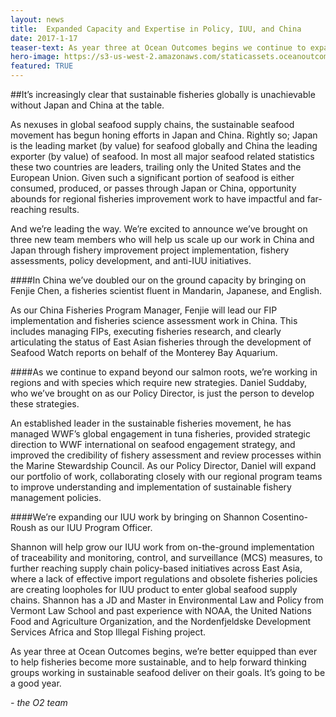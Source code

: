 ```yaml
---
layout: news
title:  Expanded Capacity and Expertise in Policy, IUU, and China
date: 2017-1-17
teaser-text: As year three at Ocean Outcomes begins we continue to expand internal capacity and expertise in the areas of seafood which offer the highest return on sustainable fisheries investments.
hero-image: https://s3-us-west-2.amazonaws.com/staticassets.oceanoutcomes.org/news+and+analysis/hero+images/iuu-china-policy-expansion-hero.jpg
featured: TRUE
---
```

##It’s increasingly clear that sustainable fisheries globally is unachievable without Japan and China at the table.

As nexuses in global seafood supply chains, the sustainable seafood movement has begun honing efforts in Japan and China. Rightly so; Japan is the leading market (by value) for seafood globally and China the leading exporter (by value) of seafood. In most all major seafood related statistics these two countries are leaders, trailing only the United States and the European Union. Given such a significant portion of seafood is either consumed, produced, or passes through Japan or China, opportunity abounds for regional fisheries improvement work to have impactful and far-reaching results. 

And we’re leading the way. We’re excited to announce we’ve brought on three new team members who will help us scale up our work in China and Japan through fishery improvement project implementation, fishery assessments, policy development, and anti-IUU initiatives.

####In China we’ve doubled our on the ground capacity by bringing on Fenjie Chen, a fisheries scientist fluent in Mandarin, Japanese, and English. 

As our China Fisheries Program Manager, Fenjie will lead our FIP implementation and fisheries science assessment work in China. This includes managing FIPs, executing fisheries research, and clearly articulating the status of East Asian fisheries through the development of Seafood Watch reports on behalf of the Monterey Bay Aquarium.

####As we continue to expand beyond our salmon roots, we’re working in regions and with species which require new strategies. Daniel Suddaby, who we’ve brought on as our Policy Director, is just the person to develop these strategies. 

An established leader in the sustainable fisheries movement, he has managed WWF’s global engagement in tuna fisheries, provided strategic direction to WWF international on seafood engagement strategy, and improved the credibility of fishery assessment and review processes within the Marine Stewardship Council. As our Policy Director, Daniel will expand our portfolio of work, collaborating closely with our regional program teams to improve understanding and implementation of sustainable fishery management policies.

####We’re expanding our IUU work by bringing on Shannon Cosentino-Roush as our IUU Program Officer.

Shannon will help grow our IUU work from on-the-ground implementation of traceability and monitoring, control, and surveillance (MCS) measures, to further reaching supply chain policy-based initiatives across East Asia, where a lack of effective import regulations and obsolete fisheries policies are creating loopholes for IUU product to enter global seafood supply chains. Shannon has a JD and Master in Environmental Law and Policy from Vermont Law School and past experience with NOAA, the United Nations Food and Agriculture Organization, and the Nordenfjeldske Development Services Africa and Stop Illegal Fishing project. 

As year three at Ocean Outcomes begins, we’re better equipped than ever to help fisheries become more sustainable, and to help forward thinking groups working in sustainable seafood deliver on their goals. It’s going to be a good year.

 *- the O2 team*
